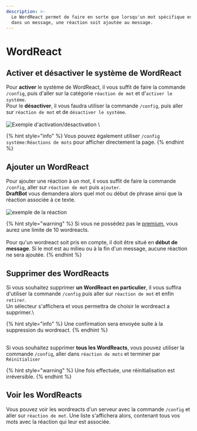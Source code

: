 ```yaml
---
description: >-
  Le WordReact permet de faire en sorte que lorsqu'un mot spécifique est envoyé
  dans un message, une réaction soit ajoutée au message.
---
```


# WordReact

## Activer et désactiver le système de WordReact <a href="#on-off" id="on-off"></a>

Pour **activer** le système de WordReact, il vous suffit de faire la commande `/config`, puis d'aller sur la catégorie `réaction de mot` et d'`activer le système`.\
Pour le **désactiver**, il vous faudra utiliser la commande `/config`, puis aller sur `réaction de mot` et de `désactiver le système`.\
\
![Exemple d'activation/désactivation](https://github.com/Tellvex/Documentation/blob/main/.gitbook/assets/Capture1.PNG)
\

{% hint style="info" %}
Vous pouvez également utiliser `/config système:Réactions de mots` pour afficher directement la page.
{% endhint %}

## Ajouter un WordReact <a href="#add" id="add"></a>

Pour ajouter une réaction à un mot, il vous suffit de faire la commande `/config`, aller sur `réaction de mot` puis `ajouter`.\
**DraftBot** vous demandera alors quel mot ou début de phrase ainsi que la réaction associée à ce texte.\
\
![exemple de la réaction](https://github.com/Tellvex/Documentation/blob/main/.gitbook/assets/Capture2.PNG)


{% hint style="warning" %}
Si vous ne possédez pas le [premium](https://draftbot.fr/premium), vous aurez une limite de 10 wordreacts.\
\
Pour qu'un wordreact soit pris en compte, il doit être situé en **début de message**. Si le mot est au milieu ou à la fin d'un message, aucune réaction ne sera ajoutée.
{% endhint %}

## Supprimer des WordReacts <a href="#delete" id="delete"></a>

Si vous souhaitez supprimer **un WordReact en particulier**, il vous suffira d'utiliser la commande `/config` puis aller sur `réaction de mot` et enfin `retirer`.\
Un sélecteur s'affichera et vous permettra de choisir le wordreact a supprimer.\

{% hint style="info" %}
Une confirmation sera envoyée suite à la suppression du wordreact.
{% endhint %}

\
Si vous souhaitez supprimer **tous les WordReacts**, vous pouvez utiliser la commande `/config`, aller dans `réaction de mots` et terminer par `Réinitialiser`

{% hint style="warning" %}
Une fois effectuée, une réinitialisation est irréversible.
{% endhint %}

## Voir les WordReacts  <a href="#view" id="view"></a>

Vous pouvez voir les wordreacts d'un serveur avec la commande `/config` et aller sur `réaction de mot`.
Une liste s'affichera alors, contenant tous vos mots avec la réaction qui leur est associée.

